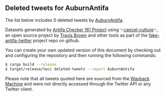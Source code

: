 ## Deleted tweets for AuburnAntifa

The list below includes 0 deleted tweets by
[AuburnAntifa](https://twitter.com/AuburnAntifa).



Datasets generated by [Antifa Checker 161 Project](https://twitter.com/antifacheck161) using ✨[cancel-culture](https://github.com/travisbrown/cancel-culture)✨, an open source project by 
[Travis Brown](https://twitter.com/travisbrown) and other tools as part of the 
[fake-antifa-twitter](https://github.com/antifacheck161/fake-antifa-twitter) project repo on github.

You can create your own updated version of this document by checking out and configuring the
repository and then running the following commands:

```bash
$ cargo build --release
$ target/release/twcc deleted-tweets --report AuburnAntifa
```

Please note that all tweets quoted here are sourced from the
[Wayback Machine](https://web.archive.org) and were not directly accessed through the Twitter API or
any Twitter client.

